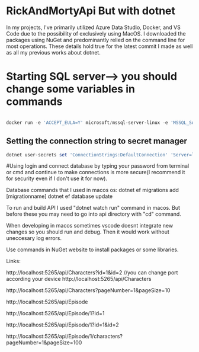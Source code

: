
 #  RickAndMortyApi But with dotnet
In my projects, I've primarily utilized Azure Data Studio, Docker, and VS Code due to the possibility of exclusively using MacOS. I downloaded the packages using NuGet and predominantly relied on the command line for most operations. These details hold true for the latest commit I made as well as all my previous works about dotnet. 

# Starting SQL server--> you should change some variables in commands
```powershell

docker run -e 'ACCEPT_EULA=Y' microsoft/mssql-server-linux -e 'MSSQL_SA_PASSWORD=[yourpassword]' -p 1433:1433 -v sqlvolume:/var/opt/mssql  -d --rm --name mssql mcr.microsoft.com/mssql/server:2022-latest 
```
## Setting the connection string to secret manager
```powershell
dotnet user-secrets set 'ConnectionStrings:DefaultConnection' 'Server=localhost; Database=dotnet-steps ;User Id=SA; Password=[yourpassword]; Trusted_Connection=false; TrustServerCertificate=true;'
``` 

#Using login and connect database by typing your password from terminal or cmd and continue to make connections is more secure(I recommend it for security even if I don't use it for now).

Database commands that I used in macos os:
dotnet ef migrations add [migrationname] 
dotnet ef database update

To run and build API I used "dotnet watch run" command in macos. But before these you may need to go into api directory with "cd" command.

When developing in macos sometimes vscode doesnt integrate new changes so you should run and debug. Then it would work without uneccesary log errors.

Use commands in NuGet website to install packages or some libraries.


Links:

http://localhost:5265/api/Characters?id=1&id=2 //you can change port according your device
http://localhost:5265/api/Characters 

http://localhost:5265/api/Characters?pageNumber=1&pageSize=10

http://localhost:5265/api/Episode

http://localhost:5265/api/Episode/1?id=1

http://localhost:5265/api/Episode/1?id=1&id=2

http://localhost:5265/api/Episode/1/characters?pageNumber=1&pageSize=100
